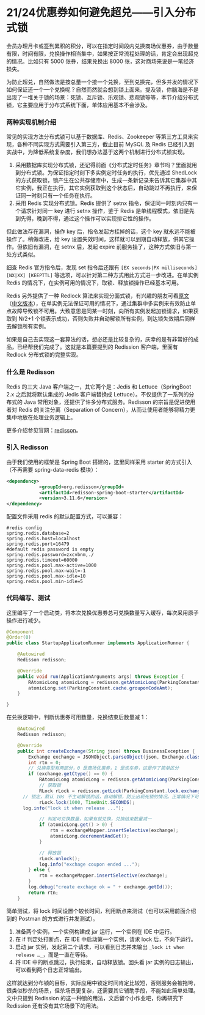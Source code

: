 # 21/24优惠券如何避免超兑——引入分布式锁

会员办理月卡或签到累积的积分，可以在指定时间段内兑换商场优惠券，由于数量有限，时间有限，兑换操作相当集中，如果按正常流程处理的话，肯定会出现超兑的情况。比如只有 5000 张券，结果兑换出 8000 张，这对商场来说是一笔经济损失。

为防止超兑，自然做法是按总量一个接一个兑换，至到兑换完，但多并发的情况下如何保证还一个一个兑换呢？自然而然就会想到锁上面来。提及锁，你脑海是不是出现了一堆关于锁的场景：死锁、互斥锁、乐观锁、悲观锁等等，本节介绍分布式锁，它主要应用于分布式系统下面，单体应用基本不会涉及。

### 两种实现机制介绍

常见的实现方法分布式锁可以基于数据库、Redis、Zookeeper 等第三方工具来实现，各种不同实现方式需要引入第三方，截止目前 MySQL 及 Redis 已经引入到实战中，为降低系统复杂度，我们想办法基于这两个机制进行分布式锁实现。

1. 采用数据库实现分布式锁，还记得前面《分布式定时任务》章节吗？里面就用到分布式锁。为保证指定时刻下多实例定时任务的执行，优先通过 ShedLock 的方式获取锁，锁产生在公共存储库中，生成一条新记录来告诉其它集群中其它实例，我正在执行，其它实例获取到这个状态后，自动跳过不再执行，来保证同一时刻只有一个任务在执行。
2. 采用 Redis 实现分布式锁。Redis 提供了 setnx 指令，保证同一时刻内只有一个请求针对同一 key 进行 setnx 操作，鉴于 Redis 是单线程模式，依旧是先到先得，晚到不得，通过这个操作可以实现排它性的操作。

但此做法存在漏洞，操作 key 后，指令发起方挂掉的话，这个 key 就永远不能被操作了。稍做改进，给 key 设置失效时间，这样就可以到期自动释放，供其它操作。但依旧有漏洞，在 setnx 后，发起 expire 前服务挂了，这种方式依旧与第一处方式类似。

细查 Redis 官方指令后，发现 set 指令后还跟有  `[EX seconds|PX milliseconds] [NX|XX] [KEEPTTL]` 等选项，可以针对第二种方式用此方式进一步改进。在单实例 Redis 的情况下，在实例可用的情况下，取锁、释放锁操作已经基本可用。

Redis 另外提供了一种 Redlock 算法来实现分面式锁，有兴趣的朋友可看[原文](https://redis.io/topics/distlock)（[中文版本](http://www.redis.cn/topics/distlock.html)），在单实例无法保证可用的情况下，通过集群中多实例来有效防止单点故障导致锁不可用。大致意思是同某一时刻，向所有实例发起加锁请求，如果获取到 N/2+1 个锁表示成功，否则失败并自动解锁所有实例，到达锁失效期后同样去解锁所有实例。

如果是自己去实现这一套算法的话，想必还是比较复杂的，庆幸的是有非常好的成品，已经帮我们完成了。这就是本篇要提到的 Redission 客户端，里面有 Redlock 分布式锁的完整实现。

### 什么是 Redisson

Redis 的三大 Java 客户端之一，其它两个是：Jedis 和 Lettuce（SpringBoot 2.x 之后就将默认集成的 Jedis 客户端替换成 Lettuce）。不仅提供了一系列的分布式的 Java 常用对象，还提供了许多分布式服务。Redisson 的宗旨是促进使用者对 Redis 的关注分离（Separation of Concern），从而让使用者能够将精力更集中地放在处理业务逻辑上。

更多介绍参见官网：[redisson](https://github.com/redisson/redisson)。

### 引入 Redisson

由于我们使用的框架是 Spring Boot 搭建的，这里同样采用 starter 的方式引入（不再需要 spring-data-redis 模块）：

```xml
<dependency>
            <groupId>org.redisson</groupId>
            <artifactId>redisson-spring-boot-starter</artifactId>
            <version>3.11.6</version>
</dependency>
```

配置文件采用 redis 的默认配置方式，可以兼容：

```properties
#redis config
spring.redis.database=2
spring.redis.host=localhost
spring.redis.port=16479
#default redis password is empty
spring.redis.password=zxcvbnm,./
spring.redis.timeout=60000
spring.redis.pool.max-active=1000
spring.redis.pool.max-wait=-1
spring.redis.pool.max-idle=10
spring.redis.pool.min-idle=5
```

### 代码编写、测试

这里编写了一个启动类，将本次兑换优惠券总可兑换数量写入缓存，每次采用原子操作进行减少。

```java
@Component
@Order(0)
public class StartupApplicatonRunner implements ApplicationRunner {

    @Autowired
    Redisson redisson;

    @Override
    public void run(ApplicationArguments args) throws Exception {
        RAtomicLong atomicLong = redisson.getAtomicLong(ParkingConstant.cache.grouponCodeAmtKey);
        atomicLong.set(ParkingConstant.cache.grouponCodeAmt);
    }

}
```

在兑换逻辑中，判断优惠券可用数量，兑换结束后数量减 1：

```java
    @Autowired
    Redisson redisson;

    @Override
    public int createExchange(String json) throws BusinessException {
        Exchange exchange = JSONObject.parseObject(json, Exchange.class);
        int rtn = 0;
        // 兑换类型有两部分，0 是商场优惠券，1 是洗车券，这是作了简单区分
        if (exchange.getCtype() == 0) {
            RAtomicLong atomicLong = redisson.getAtomicLong(ParkingConstant.cache.grouponCodeAmtKey);
            // 获取锁
            RLock rLock = redisson.getLock(ParkingConstant.lock.exchangeCouponLock);
      // 锁定，默认 10s 不主动解锁的话，自动解锁，防止出现死锁的情况。正常情况下可基于 redisson 获取 redLock 处理，更加安全，本测试基于单机 redis 测试。
            rLock.lock(1000, TimeUnit.SECONDS);
      log.info("lock it when release ...");

            // 判定可兑换数量，如果有就兑换，兑换结束数量减一
            if (atomicLong.get() > 0) {
                rtn = exchangeMapper.insertSelective(exchange);
                atomicLong.decrementAndGet();
            }

            // 释放锁
            rLock.unlock();
            log.info("exchage coupon ended ...");
        } else {
            rtn = exchangeMapper.insertSelective(exchange);
        }
        log.debug("create exchage ok = " + exchange.getId());
        return rtn;
    }
```

简单测试，将 lock 时间设置个较长时间，利用断点来测试（也可以采用前面介绍到的 Postman 的方式进行并发测试）。

1. 准备两个实例，一个实例构建成 jar 运行，一个实例在 IDE 中运行。
2. 在 if 判定处打断点，在 IDE 中启动第一个实例，请求 lock 后，不向下运行。
3. 启动 jar 实例，发起第二个请求，可以看到日志并未输出 `_lock it when release …_`，而是一直在等待。
4. 将 IDE 中的断点跳过，执行结束，自动释放锁。回头看 jar 实例的日志输出，可以看到两个日志正常输出。

这样就达到分布锁的目标，实际应用中锁定时间肯定比较短，否则服务会被拖垮，很类似秒杀的场景，但杀场景更复杂，还需要其它辅助手段，不能如此简单处理。文中只提到 Redission 的这一种锁的用法，文后留个小作业吧，你再研究下 Redission 还有没有其它场景下的用法。